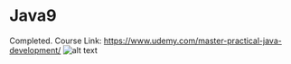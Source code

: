 # Java9
Completed. Course Link: https://www.udemy.com/master-practical-java-development/
![alt text](https://udemy-certificate.s3.amazonaws.com/image/UC-237JTZQ7.jpg)
